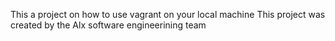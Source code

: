 This a project on how to use vagrant on your local machine
This project was created by the Alx software engineerining team